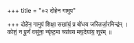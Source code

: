 +++
title = "०२ दोहेन गामुप"

+++
दोहे॑न॒ गामुप॑ शिक्षा॒ सखा॑यं॒ प्र बो॑धय जरितर्जा॒रमिन्द्र॑म् ।  
कोशं॒ न पू॒र्णं वसु॑ना॒ न्यृ॑ष्ट॒मा च्या॑वय मघ॒देया॑य॒ शूर॑म् ॥